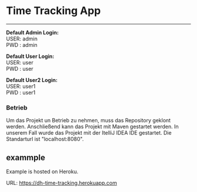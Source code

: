 # Time Tracking App #


***

<b>Default Admin Login:<br></b>
USER: admin     <br>
PWD : admin

<b>Default User Login:<br></b>
USER: user     <br>
PWD : user

<b>Default User2 Login:<br></b>
USER: user1     <br>
PWD : user1

### Betrieb ###
Um das Projekt un Betrieb zu nehmen, muss das Repository geklont werden. Anschließend kann das Projekt mit Maven 
gestartet werden. In unserem Fall wurde das Projekt mit der ItelliJ IDEA IDE gestartet. Die Standarturl ist 
"localhost:8080".


## exammple

Example is hosted on Heroku. 

URL: https://dh-time-tracking.herokuapp.com